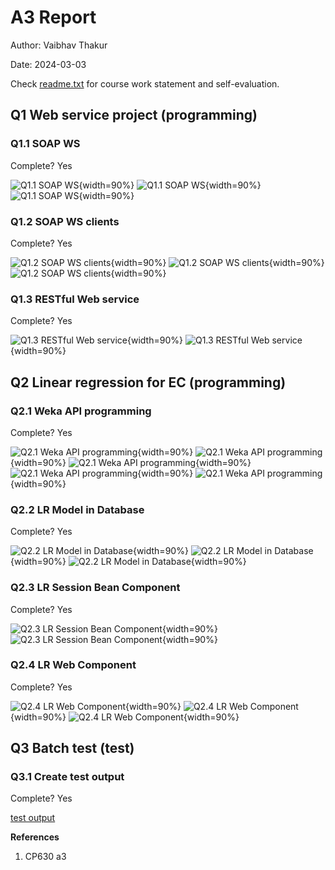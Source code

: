 # A3 Report

Author: Vaibhav Thakur

Date: 2024-03-03 

Check [readme.txt](readme.txt) for course work statement and self-evaluation. 
  
## Q1 Web service project (programming)


### Q1.1 SOAP WS

Complete? Yes


![Q1.1 SOAP WS](images/1.1.1.png){width=90%}
![Q1.1 SOAP WS](images/1.1.2.png){width=90%}
![Q1.1 SOAP WS](images/1.1.3.png){width=90%}

### Q1.2 SOAP WS clients

Complete? Yes


![Q1.2 SOAP WS clients](images/1.2.1.png){width=90%}
![Q1.2 SOAP WS clients](images/1.2.2.png){width=90%}
![Q1.2 SOAP WS clients](images/1.2.3.png){width=90%}

### Q1.3 RESTful Web service

Complete? Yes


![Q1.3 RESTful Web service](images/1.3.1.png){width=90%}
![Q1.3 RESTful Web service](images/1.3.2.png){width=90%}


## Q2 Linear regression for EC (programming)


### Q2.1 Weka API programming

Complete? Yes


![Q2.1 Weka API programming](images/2.1.1.png){width=90%}
![Q2.1 Weka API programming](images/2.1.2.png){width=90%}
![Q2.1 Weka API programming](images/2.1.3.png){width=90%}
![Q2.1 Weka API programming](images/2.1.4.png){width=90%}
![Q2.1 Weka API programming](images/2.1.5.png){width=90%}

### Q2.2 LR Model in Database

Complete? Yes


![Q2.2 LR Model in Database](images/2.2.1.png){width=90%}
![Q2.2 LR Model in Database](images/2.2.2.png){width=90%}
![Q2.2 LR Model in Database](images/2.2.3.png){width=90%}

### Q2.3 LR Session Bean Component

Complete? Yes


![Q2.3 LR Session Bean Component](images/2.3.1.png){width=90%}
![Q2.3 LR Session Bean Component](images/2.3.2.png){width=90%}

### Q2.4 LR Web Component 

Complete? Yes


![Q2.4 LR Web Component ](images/2.4.1.png){width=90%}
![Q2.4 LR Web Component ](images/2.4.2.png){width=90%}
![Q2.4 LR Web Component ](images/2.4.3.png){width=90%}


## Q3 Batch test (test)


### Q3.1  Create test output

Complete? Yes

[test output](test_output.txt)





**References**

1. CP630 a3